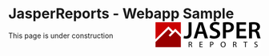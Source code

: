 
# JasperReports - Webapp Sample <img src="../../resources/jasperreports.svg" alt="JasperReports logo" align="right"/>
This page is under construction
